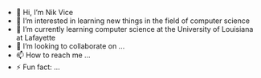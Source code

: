 - 👋 Hi, I’m Nik Vice
- 👀 I’m interested in learning new things in the field of computer science
- 🌱 I’m currently learning computer science at the University of Louisiana at Lafayette
- 💞️ I’m looking to collaborate on ...
- 📫 How to reach me ...
- ⚡ Fun fact: ...

<!---
nikvice/nikvice is a ✨ special ✨ repository because its `README.md` (this file) appears on your GitHub profile.
You can click the Preview link to take a look at your changes.
--->
